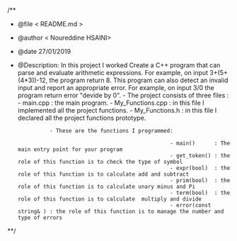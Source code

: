 /**
* @file < README.md >
* @author < Noureddine HSAINI>
* @date 27/01/2019

* @Description: In this project I worked Create a C++ program that can parse and evaluate arithmetic expressions. For example, on input 3+(5+(4*3))-12, 
                the program return 8. This program can also detect an invalid input and report an appropriate error. For example, on input 3/0  the program 
			    return error "devide by 0". 
				- The project consists of three files : - main.cpp         : the main program.
				                                        - My_Functions.cpp : in this file I implemented all the project functions.
														- My_Functions.h   : in this file I declared all the project functions  prototype.
														
                - These are the functions I programmed:

                                                      - main()      : The main entry point for your program
                                                      - get_token() : the role of this function is to check the type of symbol
                                                      - expr(bool)  : the role of this function is to calculate add and subtract
                                                      - prim(bool)  : the role of this function is to calculate unary minus and Pi 
                                                      - term(bool)  : the role of this function is to calculate  multiply and divide
                                                      - error(const string& ) : the role of this function is to manage the number and type of errors
 **/

